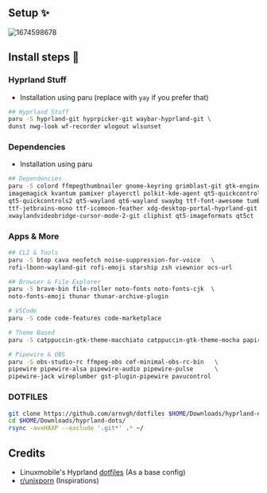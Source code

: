 ## Setup ✨

![1674598678](https://user-images.githubusercontent.com/102473837/214434433-667b570e-19bc-477b-9ce5-31c0f8dfc232.png)



## Install steps 📎

<div align="left">

<h3>Hyprland Stuff</h3>

- Installation using paru (replace with ``yay`` if you prefer that)

```sh
## Hyprland Stuff
paru -S hyprland-git hyprpicker-git waybar-hyprland-git \
dunst nwg-look wf-recorder wlogout wlsunset
```

<h3>Dependencies</h3>

- Installation using paru

```sh
## Dependencies
paru -S colord ffmpegthumbnailer gnome-keyring grimblast-git gtk-engine-murrine \
imagemagick kvantum pamixer playerctl polkit-kde-agent qt5-quickcontrols        \
qt5-quickcontrols2 qt5-wayland qt6-wayland swaybg ttf-font-awesome tumbler     \
ttf-jetbrains-mono ttf-icomoon-feather xdg-desktop-portal-hyprland-git xdotool  \
xwaylandvideobridge-cursor-mode-2-git cliphist qt5-imageformats qt5ct
```

<h3>Apps & More</h3>

```sh
## CLI & Tools
paru -S btop cava neofetch noise-suppression-for-voice   \
rofi-lbonn-wayland-git rofi-emoji starship zsh viewnior ocs-url
```

```sh
## Browser & File Explorer
paru -S brave-bin file-roller noto-fonts noto-fonts-cjk  \
noto-fonts-emoji thunar thunar-archive-plugin
```

```sh
# VSCode
paru -S code code-features code-marketplace
```

```sh
# Theme Based
paru -S catppuccin-gtk-theme-macchiato catppuccin-gtk-theme-mocha papirus-icon-theme sddm-git swaylock-effects-git kvantum kvantum-theme-catppuccin-git
```

```sh
# Pipewire & OBS
paru -S obs-studio-rc ffmpeg-obs cef-minimal-obs-rc-bin   \
pipewire pipewire-alsa pipewire-audio pipewire-pulse      \
pipewire-jack wireplumber gst-plugin-pipewire pavucontrol
```


</div>

<div align="left">

<h3>DOTFILES</h3>

```sh
git clone https://github.com/arnvgh/dotfiles $HOME/Downloads/hyprland-dots/
cd $HOME/Downloads/hyprland-dots/
rsync -avxHAXP --exclude '.git*' .* ~/
```
</div> 

## Credits

- Linuxmobile's Hyprland [dotfiles](https://github.com/linuxmobile/hyprland-dots/) (As a base config)
- [r/unixporn](https://www.reddit.com/r/unixporn) (Inspirations)
